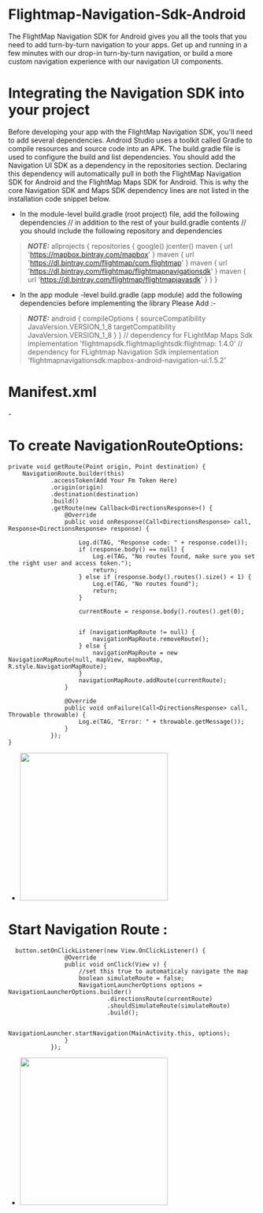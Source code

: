 # Flightmap-Navigation-Sdk-Android
The FlightMap Navigation SDK for Android gives you all the tools that you need to add turn-by-turn navigation to your apps. 
Get up and running in a few minutes with our drop-in turn-by-turn navigation, or build a more custom navigation experience with our navigation UI components.

# Integrating the Navigation SDK into your project
Before developing your app with the FlightMap Navigation SDK, you'll need to add several dependencies. Android Studio uses a toolkit called Gradle to compile resources and source code into an APK. 
The build.gradle file is used to configure the build and list dependencies. You should add the Navigation UI SDK as a dependency in the repositories section.
Declaring this dependency will automatically pull in both the FlightMap Navigation SDK for Android and the FlightMap Maps SDK for Android. This is why the core Navigation 
SDK and Maps SDK dependency lines are not listed in the installation code snippet below.

- In the module-level build.gradle (root project) file, add the following dependencies
// in addition to the rest of your build.gradle contents
// you should include the following repository and dependencies
> **_NOTE:_**
allprojects {
    repositories {
        google()
        jcenter()
        maven { url 'https://mapbox.bintray.com/mapbox' }
        maven { url 'https://dl.bintray.com/flightmap/com.flightmap' }
        maven { url 'https://dl.bintray.com/flightmap/flightmapnavigationsdk' }
        maven { url 'https://dl.bintray.com/flightmap/flightmapjavasdk' }
    }
}

- In the app module -level build.gradle (app module) add the following dependencies
before implementing  the library Please Add :- 
> **_NOTE:_**
android {
 compileOptions {
        sourceCompatibility JavaVersion.VERSION_1_8
        targetCompatibility JavaVersion.VERSION_1_8
    }
}
// dependency for FLightMap Maps Sdk
  implementation 'flightmapsdk.flightmaplightsdk:flightmap: 1.4.0'
// dependency for FLightmap Navigation Sdk
  implementation 'flightmapnavigationsdk:mapbox-android-navigation-ui:1.5.2'
  
# Manifest.xml
-<uses-permission android:name="android.permission.ACCESS_FINE_LOCATION" />

# To create NavigationRouteOptions:
    private void getRoute(Point origin, Point destination) {
        NavigationRoute.builder(this)
                .accessToken(Add Your Fm Token Here)
                .origin(origin)
                .destination(destination)
                .build()
                .getRoute(new Callback<DirectionsResponse>() {
                    @Override
                    public void onResponse(Call<DirectionsResponse> call, Response<DirectionsResponse> response) {

                        Log.d(TAG, "Response code: " + response.code());
                        if (response.body() == null) {
                            Log.e(TAG, "No routes found, make sure you set the right user and access token.");
                            return;
                        } else if (response.body().routes().size() < 1) {
                            Log.e(TAG, "No routes found");
                            return;
                        }

                        currentRoute = response.body().routes().get(0);


                        if (navigationMapRoute != null) {
                            navigationMapRoute.removeRoute();
                        } else {
                            navigationMapRoute = new NavigationMapRoute(null, mapView, mapboxMap, R.style.NavigationMapRoute);
                        }
                        navigationMapRoute.addRoute(currentRoute);
                    }

                    @Override
                    public void onFailure(Call<DirectionsResponse> call, Throwable throwable) {
                        Log.e(TAG, "Error: " + throwable.getMessage());
                    }
                });
    }
    
    
  - <img src="https://github.com/Jungle-Works/Flightmap-Navigation-demo-Android/blob/master/destinatonroute.gif" width="300" />



# Start Navigation Route :
      button.setOnClickListener(new View.OnClickListener() {
                    @Override
                    public void onClick(View v) {
                        //set this true to automaticaly navigate the map
                        boolean simulateRoute = false;
                        NavigationLauncherOptions options = NavigationLauncherOptions.builder()
                                .directionsRoute(currentRoute)
                                .shouldSimulateRoute(simulateRoute)
                                .build();

                        NavigationLauncher.startNavigation(MainActivity.this, options);
                    }
                });
               
               
  -  <img src="https://github.com/Jungle-Works/Flightmap-Navigation-demo-Android/blob/master/startnavigation.gif" width="300" />
